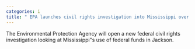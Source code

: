```yaml
---
categories: i
title: " EPA launches civil rights investigation into Mississippi over Jackson water "
---
```

The Environmental Protection Agency will open a new federal civil rights investigation looking at Mississippi"s use of federal funds in Jackson.